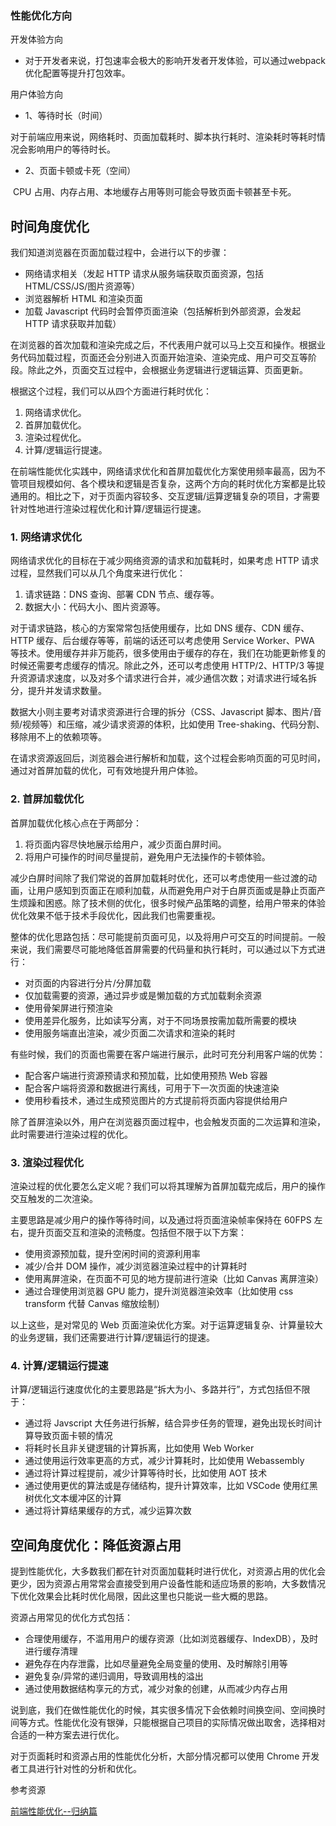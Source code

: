 ### 性能优化方向

开发体验方向

- 对于开发者来说，打包速率会极大的影响开发者开发体验，可以通过webpack优化配置等提升打包效率。

用户体验方向

- 1、等待时长（时间）

​		对于前端应用来说，网络耗时、页面加载耗时、脚本执行耗时、渲染耗时等耗时情况会影响用户的等待时长。

- 2、页面卡顿或卡死（空间）

​		CPU 占用、内存占用、本地缓存占用等则可能会导致页面卡顿甚至卡死。

## 时间角度优化

我们知道浏览器在页面加载过程中，会进行以下的步骤：

- 网络请求相关（发起 HTTP 请求从服务端获取页面资源，包括 HTML/CSS/JS/图片资源等）
- 浏览器解析 HTML 和渲染页面
- 加载 Javascript 代码时会暂停页面渲染（包括解析到外部资源，会发起 HTTP 请求获取并加载）

在浏览器的首次加载和渲染完成之后，不代表用户就可以马上交互和操作。根据业务代码加载过程，页面还会分别进入页面开始渲染、渲染完成、用户可交互等阶段。除此之外，页面交互过程中，会根据业务逻辑进行逻辑运算、页面更新。

根据这个过程，我们可以从四个方面进行耗时优化：

1. 网络请求优化。
2. 首屏加载优化。
3. 渲染过程优化。
4. 计算/逻辑运行提速。

在前端性能优化实践中，网络请求优化和首屏加载优化方案使用频率最高，因为不管项目规模如何、各个模块和逻辑是否复杂，这两个方向的耗时优化方案都是比较通用的。相比之下，对于页面内容较多、交互逻辑/运算逻辑复杂的项目，才需要针对性地进行渲染过程优化和计算/逻辑运行提速。

### 1. 网络请求优化

网络请求优化的目标在于减少网络资源的请求和加载耗时，如果考虑 HTTP 请求过程，显然我们可以从几个角度来进行优化：

1. 请求链路：DNS 查询、部署 CDN 节点、缓存等。
2. 数据大小：代码大小、图片资源等。

对于请求链路，核心的方案常常包括使用缓存，比如 DNS 缓存、CDN 缓存、HTTP 缓存、后台缓存等等，前端的话还可以考虑使用 Service Worker、PWA 等技术。使用缓存并非万能药，很多使用由于缓存的存在，我们在功能更新修复的时候还需要考虑缓存的情况。除此之外，还可以考虑使用 HTTP/2、HTTP/3 等提升资源请求速度，以及对多个请求进行合并，减少通信次数；对请求进行域名拆分，提升并发请求数量。

数据大小则主要考对请求资源进行合理的拆分（CSS、Javascript 脚本、图片/音频/视频等）和压缩，减少请求资源的体积，比如使用 Tree-shaking、代码分割、移除用不上的依赖项等。

在请求资源返回后，浏览器会进行解析和加载，这个过程会影响页面的可见时间，通过对首屏加载的优化，可有效地提升用户体验。

### 2. 首屏加载优化

首屏加载优化核心点在于两部分：

1. 将页面内容尽快地展示给用户，减少页面白屏时间。
2. 将用户可操作的时间尽量提前，避免用户无法操作的卡顿体验。

减少白屏时间除了我们常说的首屏加载耗时优化，还可以考虑使用一些过渡的动画，让用户感知到页面正在顺利加载，从而避免用户对于白屏页面或是静止页面产生烦躁和困惑。除了技术侧的优化，很多时候产品策略的调整，给用户带来的体验优化效果不低于技术手段优化，因此我们也需要重视。

整体的优化思路包括：尽可能提前页面可见，以及将用户可交互的时间提前。一般来说，我们需要尽可能地降低首屏需要的代码量和执行耗时，可以通过以下方式进行：

- 对页面的内容进行分片/分屏加载
- 仅加载需要的资源，通过异步或是懒加载的方式加载剩余资源
- 使用骨架屏进行预渲染
- 使用差异化服务，比如读写分离，对于不同场景按需加载所需要的模块
- 使用服务端直出渲染，减少页面二次请求和渲染的耗时

有些时候，我们的页面也需要在客户端进行展示，此时可充分利用客户端的优势：

- 配合客户端进行资源预请求和预加载，比如使用预热 Web 容器
- 配合客户端将资源和数据进行离线，可用于下一次页面的快速渲染
- 使用秒看技术，通过生成预览图片的方式提前将页面内容提供给用户

除了首屏渲染以外，用户在浏览器页面过程中，也会触发页面的二次运算和渲染，此时需要进行渲染过程的优化。

### 3. 渲染过程优化

渲染过程的优化要怎么定义呢？我们可以将其理解为首屏加载完成后，用户的操作交互触发的二次渲染。

主要思路是减少用户的操作等待时间，以及通过将页面渲染帧率保持在 60FPS 左右，提升页面交互和渲染的流畅度。包括但不限于以下方案：

- 使用资源预加载，提升空闲时间的资源利用率
- 减少/合并 DOM 操作，减少浏览器渲染过程中的计算耗时
- 使用离屏渲染，在页面不可见的地方提前进行渲染（比如 Canvas 离屏渲染）
- 通过合理使用浏览器 GPU 能力，提升浏览器渲染效率（比如使用 css transform 代替 Canvas 缩放绘制）

以上这些，是对常见的 Web 页面渲染优化方案。对于运算逻辑复杂、计算量较大的业务逻辑，我们还需要进行计算/逻辑运行的提速。

### 4. 计算/逻辑运行提速

计算/逻辑运行速度优化的主要思路是“拆大为小、多路并行”，方式包括但不限于：

- 通过将 Javscript 大任务进行拆解，结合异步任务的管理，避免出现长时间计算导致页面卡顿的情况
- 将耗时长且非关键逻辑的计算拆离，比如使用 Web Worker
- 通过使用运行效率更高的方式，减少计算耗时，比如使用 Webassembly
- 通过将计算过程提前，减少计算等待时长，比如使用 AOT 技术
- 通过使用更优的算法或是存储结构，提升计算效率，比如 VSCode 使用红黑树优化文本缓冲区的计算
- 通过将计算结果缓存的方式，减少运算次数

## 空间角度优化：降低资源占用

提到性能优化，大多数我们都在针对页面加载耗时进行优化，对资源占用的优化会更少，因为资源占用常常会直接受到用户设备性能和适应场景的影响，大多数情况下优化效果会比耗时优化局限，因此这里也只能说一些大概的思路。

资源占用常见的优化方式包括：

- 合理使用缓存，不滥用用户的缓存资源（比如浏览器缓存、IndexDB），及时进行缓存清理
- 避免存在内存泄露，比如尽量避免全局变量的使用、及时解除引用等
- 避免复杂/异常的递归调用，导致调用栈的溢出
- 通过使用数据结构享元的方式，减少对象的创建，从而减少内存占用

说到底，我们在做性能优化的时候，其实很多情况下会依赖时间换空间、空间换时间等方式。性能优化没有银弹，只能根据自己项目的实际情况做出取舍，选择相对合适的一种方案去进行优化。

对于页面耗时和资源占用的性能优化分析，大部分情况都可以使用 Chrome 开发者工具进行针对性的分析和优化。



参考资源

[前端性能优化--归纳篇](https://godbasin.github.io/front-end-playground/front-end-basic/performance/front-end-performance-optimization.html#%E6%97%B6%E9%97%B4%E8%A7%92%E5%BA%A6%E4%BC%98%E5%8C%96-%E5%87%8F%E5%B0%91%E8%80%97%E6%97%B6)